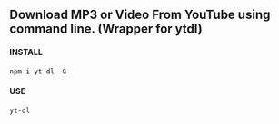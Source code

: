 ## Download MP3 or Video From YouTube using command line. (Wrapper for ytdl)

#### INSTALL

```
npm i yt-dl -G
```

#### USE

```
yt-dl
```
